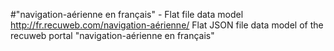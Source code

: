 #"navigation-aérienne en français" - Flat file data model
http://fr.recuweb.com/navigation-aérienne/
Flat JSON file data model of the recuweb portal "navigation-aérienne en français"
